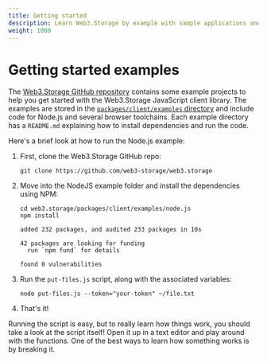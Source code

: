 ```yaml
---
title: Getting started
description: Learn Web3.Storage by example with sample applications and starter projects.
weight: 1000
---
```


# Getting started examples

The [Web3.Storage GitHub repository][github-main-repo] contains some example projects to help you get started with the Web3.Storage JavaScript client library. The examples are stored in the [`packages/client/examples` directory][github-examples-dir] and include code for Node.js and several browser toolchains.  Each example directory has a `README.md` explaining how to install dependencies and run the code.

Here's a brief look at how to run the Node.js example:

1. First, clone the Web3.Storage GitHub repo:

    ```shell
    git clone https://github.com/web3-storage/web3.storage
    ```

1. Move into the NodeJS example folder and install the dependencies using NPM:

    ```shell
    cd web3.storage/packages/client/examples/node.js 
    npm install
    ```

    ```shell output
    added 232 packages, and audited 233 packages in 10s

    42 packages are looking for funding
      run `npm fund` for details

    found 0 vulnerabilities
    ```

1. Run the `put-files.js` script, along with the associated variables:

    ```shell
    node put-files.js --token="your-token" ~/file.txt
    ```

1. That's it!

Running the script is easy, but to really learn how things work, you should take a look at the script itself! Open it up in a text editor and play around with the functions. One of the best ways to learn how something works is by breaking it.

[github-main-repo]: https://github.com/web3-storage/web3.storage
[github-examples-dir]: https://github.com/web3-storage/web3.storage/tree/main/packages/client/examples
[github-browser-examples-dir]: https://github.com/web3-storage/web3.storage/tree/main/packages/client/examples/browser

